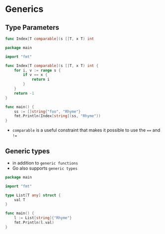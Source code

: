 # Generics

## Type Parameters

```go
func Index[T comparable](s []T, x T) int
```

```go
package main

import "fmt"

func Index[T comparable](s []T, x T) int {
	for i, v := range s {
		if v == x {
			return i
		}
	}
	return -1
}

func main() {
	ss := []string{"foo", "Rhyme"}
	fmt.Println(Index[string](ss, "Rhyme"))
}
```

- `comparable` is a useful constraint that makes it possible to use the `==` and `!=`

## Generic types

- in addition to `generic functions`
- Go also supports `generic types`

```go
package main

import "fmt"

type List[T any] struct {
	val T
}

func main() {
	l := List[string]{"Rhyme"}
	fmt.Println(l.val)
}
```
